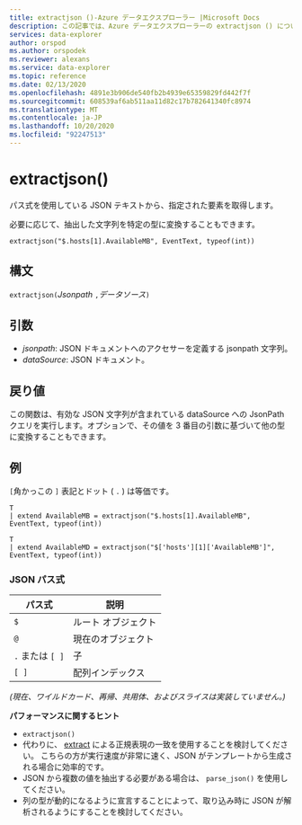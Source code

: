 ```yaml
---
title: extractjson ()-Azure データエクスプローラー |Microsoft Docs
description: この記事では、Azure データエクスプローラーの extractjson () について説明します。
services: data-explorer
author: orspod
ms.author: orspodek
ms.reviewer: alexans
ms.service: data-explorer
ms.topic: reference
ms.date: 02/13/2020
ms.openlocfilehash: 4891e3b906de540fb2b4939e65359829fd442f7f
ms.sourcegitcommit: 608539af6ab511aa11d82c17b782641340fc8974
ms.translationtype: MT
ms.contentlocale: ja-JP
ms.lasthandoff: 10/20/2020
ms.locfileid: "92247513"
---
```

# <a name="extractjson"></a>extractjson()

パス式を使用している JSON テキストから、指定された要素を取得します。 

必要に応じて、抽出した文字列を特定の型に変換することもできます。

```kusto
extractjson("$.hosts[1].AvailableMB", EventText, typeof(int))
```

## <a name="syntax"></a>構文

`extractjson(`*Jsonpath* `,`*データソース*`)` 

## <a name="arguments"></a>引数

* *jsonpath*: JSON ドキュメントへのアクセサーを定義する jsonpath 文字列。
* *dataSource*: JSON ドキュメント。

## <a name="returns"></a>戻り値

この関数は、有効な JSON 文字列が含まれている dataSource への JsonPath クエリを実行します。オプションで、その値を 3 番目の引数に基づいて他の型に変換することもできます。

## <a name="example"></a>例

`[`角かっこの `]` 表記とドット ( `.` ) は等価です。

```kusto
T 
| extend AvailableMB = extractjson("$.hosts[1].AvailableMB", EventText, typeof(int)) 

T
| extend AvailableMD = extractjson("$['hosts'][1]['AvailableMB']", EventText, typeof(int)) 
```

### <a name="json-path-expressions"></a>JSON パス式

|パス式|説明|
|---|---|
|`$`|ルート オブジェクト|
|`@`|現在のオブジェクト|
|`.` または `[ ]` | 子|
|`[ ]`|配列インデックス|

*(現在、ワイルドカード、再帰、共用体、およびスライスは実装していません。)*


**パフォーマンスに関するヒント**

* `extractjson()`
* 代わりに、 [extract](extractfunction.md) による正規表現の一致を使用することを検討してください。 こちらの方が実行速度が非常に速く、JSON がテンプレートから生成される場合に効率的です。
* JSON から複数の値を抽出する必要がある場合は、 `parse_json()` を使用してください。
* 列の型が動的になるように宣言することによって、取り込み時に JSON が解析されるようにすることを検討してください。